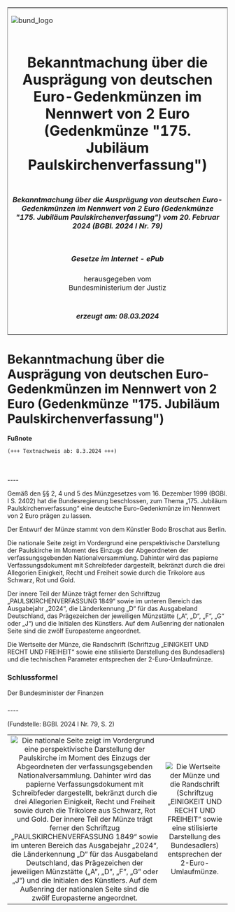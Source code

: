 <span id="DECKBLATT.html"></span>

<table border="0" frame="border" width="100%">

<tr valign="top">

<td align="left">

![bund\_logo](BfJ_2021_Web_de_de.gif)

</td>

<td align="right">

 

</td>

</tr>

<tr align="center" valign="middle">

<td colspan="2">

# Bekanntmachung über die Ausprägung von deutschen Euro-Gedenkmünzen im Nennwert von 2 Euro (Gedenkmünze "175. Jubiläum Paulskirchenverfassung")

</td>

</tr>

<tr align="center" valign="middle">

<td colspan="2">

##### Bekanntmachung über die Ausprägung von deutschen Euro-Gedenkmünzen im Nennwert von 2 Euro (Gedenkmünze "175. Jubiläum Paulskirchenverfassung") vom 20. Februar 2024 (BGBl. 2024 I Nr. 79)

</td>

</tr>

<tr align="center" valign="middle">

<td colspan="2">

  
  

##### Gesetze im Internet - ePub  
  
herausgegeben vom  
Bundesministerium der Justiz

</td>

</tr>

<tr align="center" valign="bottom">

<td colspan="2">

  
  

##### erzeugt am: 08.03.2024

</td>

</tr>

</table>

<span id="BJNR04F0A0024.html"></span>

# Bekanntmachung über die Ausprägung von deutschen Euro-Gedenkmünzen im Nennwert von 2 Euro (Gedenkmünze "175. Jubiläum Paulskirchenverfassung")

<div>

  
**Fußnote**

<div class="jnhtml">

<div>

<div class="jurAbsatz">

  

``` 
(+++ Textnachweis ab: 8.3.2024 +++)

 
```

</div>

</div>

</div>

</div>

<span id="BJNR04F0A0024BJNE000100000.html"></span>

###   
\----

<div>

<div class="jnhtml">

<div>

<div class="jurAbsatz">

Gemäß den §§ 2, 4 und 5 des Münzgesetzes vom 16. Dezember 1999 (BGBl. I
S. 2402) hat die Bundesregierung beschlossen, zum Thema „175. Jubiläum
Paulskirchenverfassung“ eine deutsche Euro-Gedenkmünze im Nennwert von 2
Euro prägen zu lassen.

</div>

<div class="jurAbsatz">

Der Entwurf der Münze stammt von dem Künstler Bodo Broschat aus Berlin.

</div>

<div class="jurAbsatz">

Die nationale Seite zeigt im Vordergrund eine perspektivische
Darstellung der Paulskirche im Moment des Einzugs der Abgeordneten der
verfassungsgebenden Nationalversammlung. Dahinter wird das papierne
Verfassungsdokument mit Schreibfeder dargestellt, bekränzt durch die
drei Allegorien Einigkeit, Recht und Freiheit sowie durch die Trikolore
aus Schwarz, Rot und Gold.

</div>

<div class="jurAbsatz">

Der innere Teil der Münze trägt ferner den Schriftzug
„PAULSKIRCHENVERFASSUNG 1849“ sowie im unteren Bereich das Ausgabejahr
„2024“, die Länderkennung „D“ für das Ausgabeland Deutschland, das
Prägezeichen der jeweiligen Münzstätte („A“, „D“, „F“, „G“ oder „J“)
und die Initialen des Künstlers. Auf dem Außenring der nationalen Seite
sind die zwölf Europasterne angeordnet.

</div>

<div class="jurAbsatz">

Die Wertseite der Münze, die Randschrift (Schriftzug „EINIGKEIT UND
RECHT UND FREIHEIT“ sowie eine stilisierte Darstellung des Bundesadlers)
und die technischen Parameter entsprechen der 2-Euro-Umlaufmünze.

</div>

</div>

</div>

</div>

<span id="BJNR04F0A0024BJNE000200000.html"></span>

### Schlussformel  

<div>

<div class="jnhtml">

<div>

<div class="jurAbsatz">

<span class="SP">Der Bundesminister der Finanzen</span>

</div>

</div>

</div>

</div>

<span id="BJNR04F0A0024BJNE000300000.html"></span>

###   
\----

<div>

<div class="jnhtml">

<div>

<div class="jurAbsatz">

<div class="kommentar_Fundstelle">

(Fundstelle: BGBl. 2024 I Nr. 79, S. 2)

</div>

</div>

|                                                                                                                                                                                                                                                                                                                                                                                                                                                                                                                                                                                                                                                                                                                                                                                                       |                                                                                                                                                                                                                     |
| :---------------------------------------------------------------------------------------------------------------------------------------------------------------------------------------------------------------------------------------------------------------------------------------------------------------------------------------------------------------------------------------------------------------------------------------------------------------------------------------------------------------------------------------------------------------------------------------------------------------------------------------------------------------------------------------------------------------------------------------------------------------------------------------------------: | :-----------------------------------------------------------------------------------------------------------------------------------------------------------------------------------------------------------------: |
| ![Die nationale Seite zeigt im Vordergrund eine perspektivische Darstellung der Paulskirche im Moment des Einzugs der Abgeordneten der verfassungsgebenden Nationalversammlung. Dahinter wird das papierne Verfassungsdokument mit Schreibfeder dargestellt, bekränzt durch die drei Allegorien Einigkeit, Recht und Freiheit sowie durch die Trikolore aus Schwarz, Rot und Gold. Der innere Teil der Münze trägt ferner den Schriftzug „PAULSKIRCHENVERFASSUNG 1849“ sowie im unteren Bereich das Ausgabejahr „2024“, die Länderkennung „D“ für das Ausgabeland Deutschland, das Prägezeichen der jeweiligen Münzstätte („A”, „D”, „F”, „G” oder „J”) und die Initialen des Künstlers. Auf dem Außenring der nationalen Seite sind die zwölf Europasterne angeordnet.](bgbl1_2024_j00790_0010.jpeg) | ![Die Wertseite der Münze und die Randschrift (Schriftzug „EINIGKEIT UND RECHT UND FREIHEIT“ sowie eine stilisierte Darstellung des Bundesadlers) entsprechen der 2-Euro-Umlaufmünze.](bgbl1_2024_j00790_0020.jpeg) |

</div>

</div>

</div>
